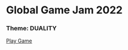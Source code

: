 # Global Game Jam 2022
### Theme: DUALITY

[Play Game](http://maverickloneshark.github.io/global-game-jam-2022/)
